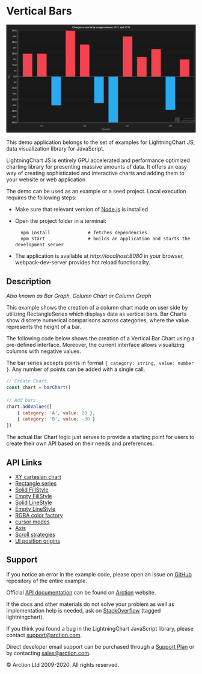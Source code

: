 # Vertical Bars

![Vertical Bars](verticalBars.png)

This demo application belongs to the set of examples for LightningChart JS, data visualization library for JavaScript.

LightningChart JS is entirely GPU accelerated and performance optimized charting library for presenting massive amounts of data. It offers an easy way of creating sophisticated and interactive charts and adding them to your website or web application.

The demo can be used as an example or a seed project. Local execution requires the following steps:

- Make sure that relevant version of [Node.js](https://nodejs.org/en/download/) is installed
- Open the project folder in a terminal:

        npm install              # fetches dependencies
        npm start                # builds an application and starts the development server

- The application is available at *http://localhost:8080* in your browser, webpack-dev-server provides hot reload functionality.


## Description

*Also known as Bar Graph, Column Chart or Column Graph*

This example shows the creation of a column chart made on user side by utilizing RectangleSeries which displays data as vertical bars. Bar Charts show discrete numerical comparisons across categories, where the value represents the height of a bar.

The following code below shows the creation of a Vertical Bar Chart using a pre-defined interface. Moreover, the current interface allows visualizing columns with negative values.

The bar series accepts points in format `{ category: string, value: number }`. Any number of points can be added with a single call.

```javascript
// Create Chart.
const chart = barChart()

// Add bars.
chart.addValues([
    { category: 'A', value: 20 },
    { category: 'B', value: -30 }
])
```

The actual Bar Chart logic just serves to provide a starting point for users to create their own API based on their needs and preferences.


## API Links

* [XY cartesian chart]
* [Rectangle series]
* [Solid FillStyle]
* [Empty FillStyle]
* [Solid LineStyle]
* [Empty LineStyle]
* [RGBA color factory]
* [cursor modes]
* [Axis]
* [Scroll strategies]
* [UI position origins]


## Support

If you notice an error in the example code, please open an issue on [GitHub][0] repository of the entire example.

Official [API documentation][1] can be found on [Arction][2] website.

If the docs and other materials do not solve your problem as well as implementation help is needed, ask on [StackOverflow][3] (tagged lightningchart).

If you think you found a bug in the LightningChart JavaScript library, please contact support@arction.com.

Direct developer email support can be purchased through a [Support Plan][4] or by contacting sales@arction.com.

[0]: https://github.com/Arction/
[1]: https://www.arction.com/lightningchart-js-api-documentation/
[2]: https://www.arction.com
[3]: https://stackoverflow.com/questions/tagged/lightningchart
[4]: https://www.arction.com/support-services/

© Arction Ltd 2009-2020. All rights reserved.


[XY cartesian chart]: https://www.arction.com/lightningchart-js-api-documentation/v2.1.0/classes/chartxy.html
[Rectangle series]: https://www.arction.com/lightningchart-js-api-documentation/v2.1.0/classes/rectangleseries.html
[Solid FillStyle]: https://www.arction.com/lightningchart-js-api-documentation/v2.1.0/classes/solidfill.html
[Empty FillStyle]: https://www.arction.com/lightningchart-js-api-documentation/v2.1.0/globals.html#emptyfill
[Solid LineStyle]: https://www.arction.com/lightningchart-js-api-documentation/v2.1.0/classes/solidline.html
[Empty LineStyle]: https://www.arction.com/lightningchart-js-api-documentation/v2.1.0/globals.html#emptyline
[RGBA color factory]: https://www.arction.com/lightningchart-js-api-documentation/v2.1.0/globals.html#colorrgba
[cursor modes]: https://www.arction.com/lightningchart-js-api-documentation/v2.1.0/enums/autocursormodes.html
[Axis]: https://www.arction.com/lightningchart-js-api-documentation/v2.1.0/classes/axis.html
[Scroll strategies]: https://www.arction.com/lightningchart-js-api-documentation/v2.1.0/globals.html#axisscrollstrategies
[UI position origins]: https://www.arction.com/lightningchart-js-api-documentation/v2.1.0/globals.html#uiorigins

